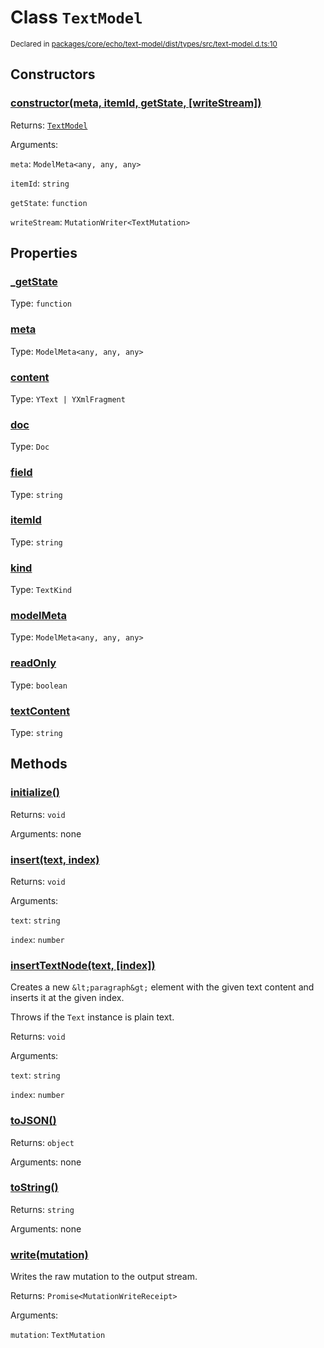 # Class `TextModel`
<sub>Declared in [packages/core/echo/text-model/dist/types/src/text-model.d.ts:10]()</sub>





## Constructors
### [constructor(meta, itemId, getState, \[writeStream\])]()



Returns: <code>[TextModel](/api/@dxos/react-client/classes/TextModel)</code>

Arguments: 

`meta`: <code>ModelMeta&lt;any, any, any&gt;</code>

`itemId`: <code>string</code>

`getState`: <code>function</code>

`writeStream`: <code>MutationWriter&lt;TextMutation&gt;</code>


## Properties
### [_getState]()
Type: <code>function</code>

### [meta]()
Type: <code>ModelMeta&lt;any, any, any&gt;</code>

### [content]()
Type: <code>YText | YXmlFragment</code>

### [doc]()
Type: <code>Doc</code>

### [field]()
Type: <code>string</code>

### [itemId]()
Type: <code>string</code>

### [kind]()
Type: <code>TextKind</code>

### [modelMeta]()
Type: <code>ModelMeta&lt;any, any, any&gt;</code>

### [readOnly]()
Type: <code>boolean</code>

### [textContent]()
Type: <code>string</code>


## Methods
### [initialize()]()



Returns: <code>void</code>

Arguments: none

### [insert(text, index)]()



Returns: <code>void</code>

Arguments: 

`text`: <code>string</code>

`index`: <code>number</code>

### [insertTextNode(text, \[index\])]()



Creates a new  `&lt;paragraph&gt;`  element with the given text content and inserts it at the given index.

Throws if the  `Text`  instance is plain text.


Returns: <code>void</code>

Arguments: 

`text`: <code>string</code>

`index`: <code>number</code>

### [toJSON()]()



Returns: <code>object</code>

Arguments: none

### [toString()]()



Returns: <code>string</code>

Arguments: none

### [write(mutation)]()



Writes the raw mutation to the output stream.


Returns: <code>Promise&lt;MutationWriteReceipt&gt;</code>

Arguments: 

`mutation`: <code>TextMutation</code>
